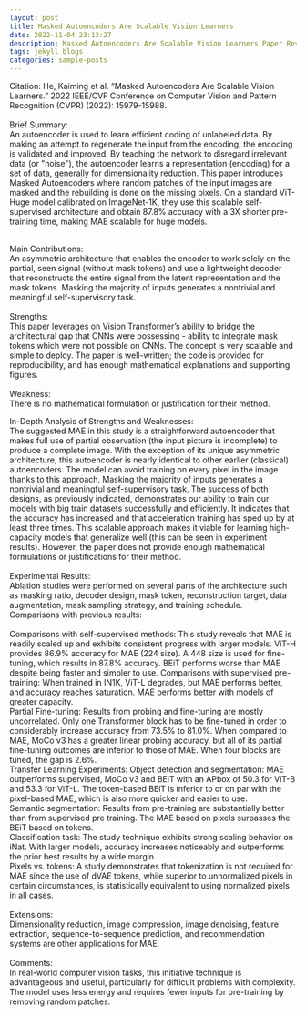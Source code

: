 ```yaml
---
layout: post
title: Masked Autoencoders Are Scalable Vision Learners
date: 2022-11-04 23:13:27
description: Masked Autoencoders Are Scalable Vision Learners Paper Review
tags: jekyll blogs
categories: sample-posts
---
```


Citation: He, Kaiming et al. “Masked Autoencoders Are Scalable Vision Learners.” 2022 IEEE/CVF Conference on Computer Vision and Pattern Recognition (CVPR) (2022): 15979-15988. <br /><br />
Brief Summary:<br />
An autoencoder is used to learn efficient coding of unlabeled data. By making an attempt to regenerate the input from the encoding, the encoding is validated and improved. By teaching the network to disregard irrelevant data (or "noise"), the autoencoder learns a representation (encoding) for a set of data, generally for dimensionality reduction. This paper introduces Masked Autoencoders where random patches of the input images are masked and the rebuilding is done on the missing pixels. On a standard ViT-Huge model calibrated on ImageNet-1K, they use this scalable self-supervised architecture and obtain 87.8% accuracy with a 3X shorter pre-training time, making MAE scalable for huge models.<br /><br />

Main Contributions:<br />
An asymmetric architecture that enables the encoder to work solely on the partial, seen signal (without mask tokens) and use a lightweight decoder that reconstructs the entire signal from the latent representation and the mask tokens.
Masking the majority of inputs generates a nontrivial and meaningful self-supervisory task.<br /><br />
Strengths:<br />
This paper leverages on Vision Transformer’s ability to bridge the architectural gap that CNNs were possessing - ability to integrate mask tokens which were not possible on CNNs.
The concept is very scalable and simple to deploy.
The paper is well-written; the code is provided for reproducibility, and has enough mathematical explanations and supporting figures.<br /><br />
Weakness:<br />
There is no mathematical formulation or justification for their method.

In-Depth Analysis of Strengths and Weaknesses:<br />
The suggested MAE in this study is a straightforward autoencoder that makes full use of partial observation (the input picture is incomplete) to produce a complete image. With the exception of its unique asymmetric architecture, this autoencoder is nearly identical to other earlier (classical) autoencoders. The model can avoid training on every pixel in the image thanks to this approach.
Masking the majority of inputs generates a nontrivial and meaningful self-supervisory task. The success of both designs, as previously indicated, demonstrates our ability to train our models with big train datasets successfully and efficiently. It indicates that the accuracy has increased and that acceleration training has sped up by at least three times. This scalable approach makes it viable for learning high-capacity models that generalize well (this can be seen in experiment results).
However, the paper does not provide enough mathematical formulations or justifications for their method.<br /><br />
Experimental Results:<br />
Ablation studies were performed on several parts of the architecture such as masking ratio, decoder design, mask token, reconstruction target, data augmentation, mask sampling strategy, and training schedule. <br />
Comparisons with previous results:<br /><br />
Comparisons with self-supervised methods: This study reveals that MAE is readily scaled up and exhibits consistent progress with larger models. ViT-H provides 86.9% accuracy for MAE (224 size). A 448 size is used for fine-tuning, which results in 87.8% accuracy. BEiT performs worse than MAE despite being faster and simpler to use.
Comparisons with supervised pre-training: When trained in IN1K, ViT-L degrades, but MAE performs better, and accuracy reaches saturation. MAE performs better with models of greater capacity.<br />
Partial Fine-tuning: Results from probing and fine-tuning are mostly uncorrelated. Only one Transformer block has to be fine-tuned in order to considerably increase accuracy from 73.5% to 81.0%. When compared to MAE, MoCo v3 has a greater linear probing accuracy, but all of its partial fine-tuning outcomes are inferior to those of MAE. When four blocks are tuned, the gap is 2.6%.<br />
Transfer Learning Experiments:
Object detection and segmentation: MAE outperforms supervised, MoCo v3 and BEiT with an APbox of 50.3 for ViT-B and 53.3 for ViT-L. The token-based BEiT is inferior to or on par with the pixel-based MAE, which is also more quicker and easier to use.<br />
Semantic segmentation: Results from pre-training are substantially better than from supervised pre training. The MAE based on pixels surpasses the BEiT based on tokens.<br />
Classification task: The study technique exhibits strong scaling behavior on iNat. With larger models, accuracy increases noticeably and outperforms the prior best results by a wide margin.<br />
Pixels vs. tokens: A study demonstrates that tokenization is not required for MAE since the use of dVAE tokens, while superior to unnormalized pixels in certain circumstances, is statistically equivalent to using normalized pixels in all cases.<br /><br />
Extensions:<br />
Dimensionality reduction, image compression, image denoising, feature extraction, sequence-to-sequence prediction, and recommendation systems are other applications for MAE.<br /><br />
Comments:<br />
In real-world computer vision tasks, this initiative technique is advantageous and useful, particularly for difficult problems with complexity. The model uses less energy and requires fewer inputs for pre-training by removing random patches.
